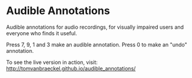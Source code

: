 # Audible Annotations

Audible annotations for audio recordings, for visually impaired users and everyone who finds it useful.

Press 7, 9, 1 and 3 make an audible annotation. Press 0 to make an "undo" annotation. 

To see the live version in action, visit: http://tomvanbraeckel.github.io/audible_annotations/

